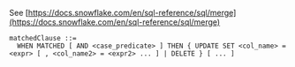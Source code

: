 See [https://docs.snowflake.com/en/sql-reference/sql/merge](https://docs.snowflake.com/en/sql-reference/sql/merge)
```
matchedClause ::=
  WHEN MATCHED [ AND <case_predicate> ] THEN { UPDATE SET <col_name> = <expr> [ , <col_name2> = <expr2> ... ] | DELETE } [ ... ]
```
